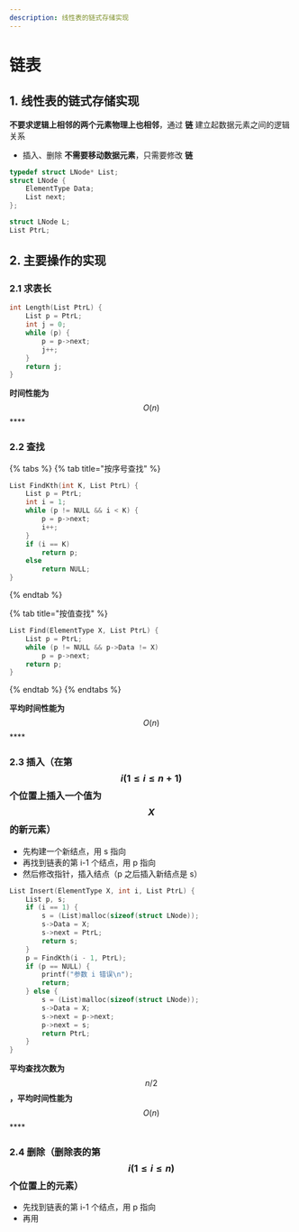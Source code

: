 ```yaml
---
description: 线性表的链式存储实现
---
```


# 链表

## 1. 线性表的链式存储实现

**不要求逻辑上相邻的两个元素物理上也相邻**，通过 **链** 建立起数据元素之间的逻辑关系

* 插入、删除 **不需要移动数据元素**，只需要修改 **链**

```cpp
typedef struct LNode* List;
struct LNode {
    ElementType Data;
    List next;
};

struct LNode L;
List PtrL;
```

## 2. 主要操作的实现

### 2.1 求表长

```cpp
int Length(List PtrL) {
    List p = PtrL;
    int j = 0;
    while (p) {
        p = p->next;
        j++;
    }
    return j;
}
```

**时间性能为** $$O(n)$$ ****

### 2.2 查找

{% tabs %}
{% tab title="按序号查找" %}
```cpp
List FindKth(int K, List PtrL) {
    List p = PtrL;
    int i = 1;
    while (p != NULL && i < K) {
        p = p->next;
        i++;
    }
    if (i == K)
        return p;
    else
        return NULL;
}
```
{% endtab %}

{% tab title="按值查找" %}
```cpp
List Find(ElementType X, List PtrL) {
    List p = PtrL;
    while (p != NULL && p->Data != X)
        p = p->next;
    return p;
}
```
{% endtab %}
{% endtabs %}

**平均时间性能为** $$O(n)$$ ****

### 2.3 插入（在第 $$i (1 \le i \le n + 1)$$ 个位置上插入一个值为 $$X$$ 的新元素）

* 先构建一个新结点，用 s 指向
* 再找到链表的第 i-1 个结点，用 p 指向
* 然后修改指针，插入结点（p 之后插入新结点是 s）

```cpp
List Insert(ElementType X, int i, List PtrL) {
    List p, s;
    if (i == 1) {
        s = (List)malloc(sizeof(struct LNode));
        s->Data = X;
        s->next = PtrL;
        return s;
    }
    p = FindKth(i - 1, PtrL);
    if (p == NULL) {
        printf("参数 i 错误\n");
        return;
    } else {
        s = (List)malloc(sizeof(struct LNode));
        s->Data = X;
        s->next = p->next;
        p->next = s;
        return PtrL;
    }
}
```

**平均查找次数为** $$n/2$$ **，平均时间性能为** $$O(n)$$ ****

### 2.4 删除（删除表的第 $$i (1 \le i \le n)$$ 个位置上的元素）

* 先找到链表的第 i-1 个结点，用 p 指向
* 再用

